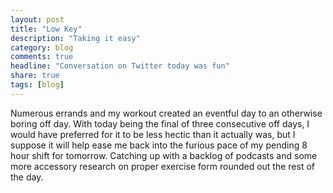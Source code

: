 ```yaml
---
layout: post
title: "Low Key"
description: "Taking it easy"
category: blog
comments: true
headline: "Conversation on Twitter today was fun"
share: true
tags: [blog]
---
```

Numerous errands and my workout created an eventful day to an otherwise boring off day.  With today being the final of three consecutive off days, I would have preferred for it to be less hectic than it actually was, but I suppose it will help ease me back into the furious pace of my pending 8 hour shift for tomorrow.  Catching up with a backlog of podcasts and some more accessory research on proper exercise form rounded out the rest of the day.
